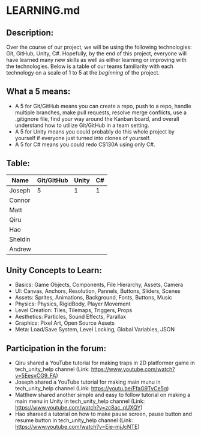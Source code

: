 # LEARNING.md

## Description:
Over the course of our project, we will be using the following technologies: Git, GitHub, Unity, C#.
Hopefully, by the end of this project, everyone will have learned many new skills as well as either learning or improving with the technologies.
Below is a table of our teams familiarity with each technology on a scale of 1 to 5 at the *beginning* of the project.

## What a 5 means:
- A 5 for Git/GitHub means you can create a repo, push to a repo, handle multiple branches, make pull requests, resolve merge conflicts, use a .gitignore file, find your way around the Kanban board, and overall understand how to utilize Git/GitHub in a team setting.
- A 5 for Unity means you could probably do this whole project by yourself if everyone just turned into clones of yourself.
- A 5 for C# means you could redo CS130A using only C#.

## Table:
| Name    | Git/GitHub | Unity | C#  |
| ------- | ---------- | ----- | --- |
| Joseph  | 5 | 1 | 1 |
| Connor  | | | |
| Matt    | | | |
| Qiru    | | | |
| Hao     | | | |
| Sheldin | | | |
| Andrew  | | | |

## Unity Concepts to Learn:
- Basics: Game Objects, Components, File Hierarchy, Assets, Camera
- UI: Canvas, Anchors, Resolution, Pannels, Buttons, Sliders, Scenes
- Assets: Sprites, Animations, Background, Fonts, Buttons, Music
- Physics: Physics, RigidBody, Player Movement
- Level Creation: Tiles, Tilemaps, Triggers, Props
- Aesthetics: Particles, Sound Effects, Parallax
- Graphics: Pixel Art, Open Source Assets
- Meta: Load/Save System, Level Locking, Global Variables, JSON

## Participation in the forum:
- Qiru shared a YouTube tutorial for making traps in 2D platformer game in tech_unity_help channel (Link: https://www.youtube.com/watch?v=5EesvCG9_FA)
- Joseph shared a YouTube tutorial for making main munu in tech_unity_help channel (Link: https://youtu.be/FfaG9TvCe5g)
- Matthew shared another simple and easy to follow tutorial on making a main menu in Unity in tech_unity_help channel (Link: https://www.youtube.com/watch?v=zc8ac_qUXQY)
- Hao shareed a tutorial on how to make pause screen, pause button and resume button in tech_unity_help channel (Link: https://www.youtube.com/watch?v=Eie-mjJcNTE)
